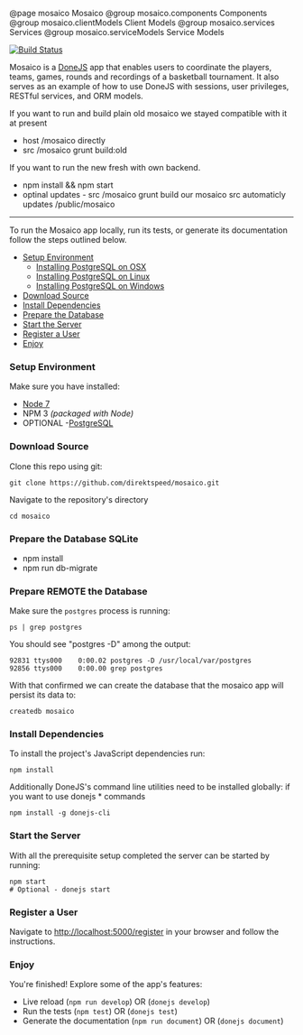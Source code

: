 @page mosaico Mosaico
@group mosaico.components Components
@group mosaico.clientModels Client Models
@group mosaico.services Services
@group mosaico.serviceModels Service Models

[![Build Status](https://travis-ci.org/direktspeed/mosaico.svg?branch=master)](https://travis-ci.org/direktspeed/mosaico)

Mosaico is a [DoneJS](https://donejs.com) app that enables users to coordinate
the players, teams, games, rounds and recordings of a basketball tournament.
It also serves as an example of how to use DoneJS with sessions, user
privileges, RESTful services, and ORM models.

If you want to run and build plain old mosaico we stayed compatible with it at present
- host /mosaico directly
- src /mosaico grunt build:old


If you want to run the new fresh with own backend.
- npm install && npm start
- optinal updates - src /mosaico grunt build our mosaico src automaticly updates /public/mosaico

------

To run the Mosaico app locally, run its tests, or generate its documentation
follow the steps outlined below.

<!-- START doctoc generated TOC please keep comment here to allow auto update -->
<!-- DON'T EDIT THIS SECTION, INSTEAD RE-RUN doctoc TO UPDATE -->


- [Setup Environment](#setup-environment)
  - [Installing PostgreSQL on OSX](#installing-postgresql-on-osx)
  - [Installing PostgreSQL on Linux](#installing-postgresql-on-linux)
  - [Installing PostgreSQL on Windows](#installing-postgresql-on-windows)
- [Download Source](#download-source)
- [Install Dependencies](#install-dependencies)
- [Prepare the Database](#prepare-the-database)
- [Start the Server](#start-the-server)
- [Register a User](#register-a-user)
- [Enjoy](#enjoy)

<!-- END doctoc generated TOC please keep comment here to allow auto update -->

### Setup Environment

Make sure you have installed:

- [Node 7](https://nodejs.org/en/download/)
- NPM 3 *(packaged with Node)*
- OPTIONAL -[PostgreSQL](https://www.postgresql.org/download/)

### Download Source

Clone this repo using git:

```
git clone https://github.com/direktspeed/mosaico.git
```

Navigate to the repository's directory

```
cd mosaico
```

### Prepare the Database SQLite
- npm install
- npm run db-migrate

### Prepare REMOTE the Database

Make sure the `postgres` process is running:

```
ps | grep postgres
```

You should see "postgres -D" among the output:

```
92831 ttys000    0:00.02 postgres -D /usr/local/var/postgres
92856 ttys000    0:00.00 grep postgres
```

With that confirmed we can create the database that the mosaico app
will persist its data to:

```
createdb mosaico
```

### Install Dependencies

To install the project's JavaScript dependencies run:

```
npm install
```

Additionally DoneJS's command line utilities need to be installed globally:
if you want to use donejs * commands

```
npm install -g donejs-cli
```

### Start the Server

With all the prerequisite setup completed the server can be started by running:

```
npm start
# Optional - donejs start
```

### Register a User

Navigate to [http://localhost:5000/register](http://localhost:5000/register)
in your browser and follow the instructions.

### Enjoy

You're finished! Explore some of the app's features:

- Live reload (`npm run develop`) OR (`donejs develop`)
- Run the tests (`npm test`) OR (`donejs test`)
- Generate the documentation (`npm run document`) OR (`donejs document`)
